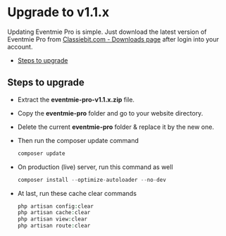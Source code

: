 # Upgrade to v1.1.x

Updating Eventmie Pro is simple. Just download the latest version of Eventmie Pro from [Classiebit.com - Downloads page](https://classiebit.com/downloads) after login into your account.

- [Steps to upgrade](#Steps-to-upgrade)

<a name="Steps-to-upgrade"></a> 
## Steps to upgrade

* Extract the **eventmie-pro-v1.1.x.zip** file. 
* Copy the **eventmie-pro** folder and go to your website directory.
* Delete the current **eventmie-pro** folder & replace it by the new one.
* Then run the composer update command

    ```php
    composer update
    ```

* On production (live) server, run this command as well

    ```php
    composer install --optimize-autoloader --no-dev
    ```

* At last, run these cache clear commands

    ```php
    php artisan config:clear
    php artisan cache:clear
    php artisan view:clear
    php artisan route:clear
    ```
